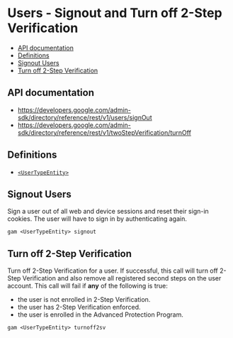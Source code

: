 # Users - Signout and Turn off 2-Step Verification
- [API documentation](#api-documentation)
- [Definitions](#definitions)
- [Signout Users](#signout-users)
- [Turn off 2-Step Verification](#turn-off-2-step-verification)

## API documentation
* https://developers.google.com/admin-sdk/directory/reference/rest/v1/users/signOut
* https://developers.google.com/admin-sdk/directory/reference/rest/v1/twoStepVerification/turnOff

## Definitions
* [`<UserTypeEntity>`](Collections-of-Users)

## Signout Users
Sign a user out of all web and device sessions and reset their sign-in cookies.
The user will have to sign in by authenticating again.
```
gam <UserTypeEntity> signout
```
## Turn off 2-Step Verification
Turn off 2-Step Verification for a user.
If successful, this call will turn off 2-Step Verification and also remove all registered second steps on the user account.
This call will fail if **any** of the following is true:
* the user is not enrolled in 2-Step Verification.
* the user has 2-Step Verification enforced.
* the user is enrolled in the Advanced Protection Program.
```
gam <UserTypeEntity> turnoff2sv
```
